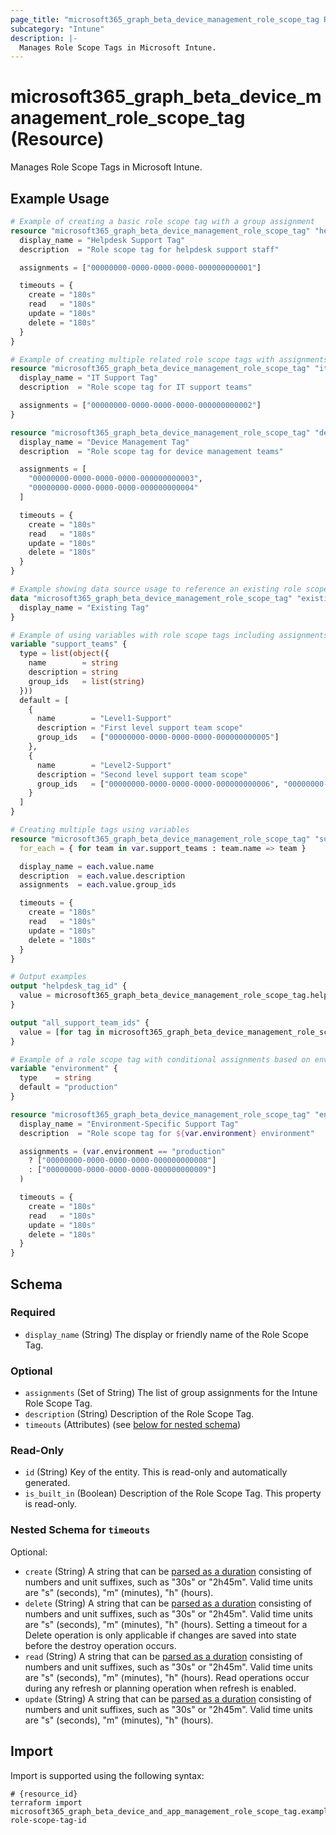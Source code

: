 ```yaml
---
page_title: "microsoft365_graph_beta_device_management_role_scope_tag Resource - terraform-provider-microsoft365"
subcategory: "Intune"
description: |-
  Manages Role Scope Tags in Microsoft Intune.
---
```


# microsoft365_graph_beta_device_management_role_scope_tag (Resource)

Manages Role Scope Tags in Microsoft Intune.

## Example Usage

```terraform
# Example of creating a basic role scope tag with a group assignment
resource "microsoft365_graph_beta_device_management_role_scope_tag" "helpdesk" {
  display_name = "Helpdesk Support Tag"
  description  = "Role scope tag for helpdesk support staff"

  assignments = ["00000000-0000-0000-0000-000000000001"]

  timeouts = {
    create = "180s"
    read   = "180s"
    update = "180s"
    delete = "180s"
  }
}

# Example of creating multiple related role scope tags with assignments
resource "microsoft365_graph_beta_device_management_role_scope_tag" "it_support" {
  display_name = "IT Support Tag"
  description  = "Role scope tag for IT support teams"

  assignments = ["00000000-0000-0000-0000-000000000002"]
}

resource "microsoft365_graph_beta_device_management_role_scope_tag" "device_management" {
  display_name = "Device Management Tag"
  description  = "Role scope tag for device management teams"

  assignments = [
    "00000000-0000-0000-0000-000000000003",
    "00000000-0000-0000-0000-000000000004"
  ]

  timeouts = {
    create = "180s"
    read   = "180s"
    update = "180s"
    delete = "180s"
  }
}

# Example showing data source usage to reference an existing role scope tag
data "microsoft365_graph_beta_device_management_role_scope_tag" "existing" {
  display_name = "Existing Tag"
}

# Example of using variables with role scope tags including assignments
variable "support_teams" {
  type = list(object({
    name        = string
    description = string
    group_ids   = list(string)
  }))
  default = [
    {
      name        = "Level1-Support"
      description = "First level support team scope"
      group_ids   = ["00000000-0000-0000-0000-000000000005"]
    },
    {
      name        = "Level2-Support"
      description = "Second level support team scope"
      group_ids   = ["00000000-0000-0000-0000-000000000006", "00000000-0000-0000-0000-000000000007"]
    }
  ]
}

# Creating multiple tags using variables
resource "microsoft365_graph_beta_device_management_role_scope_tag" "support_teams" {
  for_each = { for team in var.support_teams : team.name => team }

  display_name = each.value.name
  description  = each.value.description
  assignments  = each.value.group_ids

  timeouts = {
    create = "180s"
    read   = "180s"
    update = "180s"
    delete = "180s"
  }
}

# Output examples
output "helpdesk_tag_id" {
  value = microsoft365_graph_beta_device_management_role_scope_tag.helpdesk.id
}

output "all_support_team_ids" {
  value = [for tag in microsoft365_graph_beta_device_management_role_scope_tag.support_teams : tag.id]
}

# Example of a role scope tag with conditional assignments based on environment
variable "environment" {
  type    = string
  default = "production"
}

resource "microsoft365_graph_beta_device_management_role_scope_tag" "environment_specific" {
  display_name = "Environment-Specific Support Tag"
  description  = "Role scope tag for ${var.environment} environment"

  assignments = (var.environment == "production"
    ? ["00000000-0000-0000-0000-000000000008"]
    : ["00000000-0000-0000-0000-000000000009"]
  )

  timeouts = {
    create = "180s"
    read   = "180s"
    update = "180s"
    delete = "180s"
  }
}
```

<!-- schema generated by tfplugindocs -->
## Schema

### Required

- `display_name` (String) The display or friendly name of the Role Scope Tag.

### Optional

- `assignments` (Set of String) The list of group assignments for the Intune Role Scope Tag.
- `description` (String) Description of the Role Scope Tag.
- `timeouts` (Attributes) (see [below for nested schema](#nestedatt--timeouts))

### Read-Only

- `id` (String) Key of the entity. This is read-only and automatically generated.
- `is_built_in` (Boolean) Description of the Role Scope Tag. This property is read-only.

<a id="nestedatt--timeouts"></a>
### Nested Schema for `timeouts`

Optional:

- `create` (String) A string that can be [parsed as a duration](https://pkg.go.dev/time#ParseDuration) consisting of numbers and unit suffixes, such as "30s" or "2h45m". Valid time units are "s" (seconds), "m" (minutes), "h" (hours).
- `delete` (String) A string that can be [parsed as a duration](https://pkg.go.dev/time#ParseDuration) consisting of numbers and unit suffixes, such as "30s" or "2h45m". Valid time units are "s" (seconds), "m" (minutes), "h" (hours). Setting a timeout for a Delete operation is only applicable if changes are saved into state before the destroy operation occurs.
- `read` (String) A string that can be [parsed as a duration](https://pkg.go.dev/time#ParseDuration) consisting of numbers and unit suffixes, such as "30s" or "2h45m". Valid time units are "s" (seconds), "m" (minutes), "h" (hours). Read operations occur during any refresh or planning operation when refresh is enabled.
- `update` (String) A string that can be [parsed as a duration](https://pkg.go.dev/time#ParseDuration) consisting of numbers and unit suffixes, such as "30s" or "2h45m". Valid time units are "s" (seconds), "m" (minutes), "h" (hours).

## Import

Import is supported using the following syntax:

```shell
# {resource_id}
terraform import microsoft365_graph_beta_device_and_app_management_role_scope_tag.example role-scope-tag-id
```

